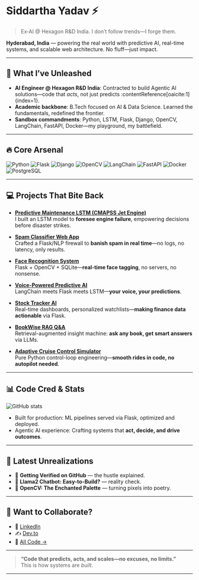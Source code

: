 # Siddartha Yadav ⚡ 
> Ex‑AI  @ Hexagon R&D India. I don’t follow trends—I forge them.

**Hyderabad, India** — powering the real world with predictive AI, real-time systems, and scalable web architecture. No fluff—just impact.

---

## 🎯 What I’ve Unleashed

- **AI Engineer @ Hexagon R&D India**: Contracted to build Agentic AI solutions—code that *acts*, not just predicts :contentReference[oaicite:1]{index=1}.
- **Academic backbone**: B.Tech focused on AI & Data Science. Learned the fundamentals, redefined the frontier.
- **Sandbox commandments**: Python, LSTM, Flask, Django, OpenCV, LangChain, FastAPI, Docker—my playground, my battlefield.

---

## 🔥 Core Arsenal

![Python](https://img.shields.io/badge/-Python-000?style=flat&logo=python)
![Flask](https://img.shields.io/badge/-Flask-000?style=flat&logo=flask)
![Django](https://img.shields.io/badge/-Django-000?style=flat&logo=django)
![OpenCV](https://img.shields.io/badge/-OpenCV-000?style=flat&logo=opencv)
![LangChain](https://img.shields.io/badge/-LangChain-000?style=flat)
![FastAPI](https://img.shields.io/badge/-FastAPI-000?style=flat&logo=fastapi)
![Docker](https://img.shields.io/badge/-Docker-000?style=flat&logo=docker)
![PostgreSQL](https://img.shields.io/badge/-PostgreSQL-000?style=flat&logo=postgresql)

---

## 💻 Projects That Bite Back

- **[Predictive Maintenance LSTM (CMAPSS Jet Engine)](https://github.com/thississid/Predictive-maintenance-CMAPSS-Jet-Engine-Simulated-Data)**  
  I built an LSTM model to **foresee engine failure**, empowering decisions before disaster strikes.

- **[Spam Classifier Web App](https://github.com/thississid/Spam-Classifier)**  
  Crafted a Flask/NLP firewall to **banish spam in real time**—no logs, no latency, only results.

- **[Face Recognition System](https://github.com/thississid/Face_Recognition_System)**  
  Flask + OpenCV + SQLite—**real‑time face tagging**, no servers, no nonsense.

- **[Voice-Powered Predictive AI](https://github.com/thississid/Predictive_analysis_flask_app)**  
  LangChain meets Flask meets LSTM—**your voice, your predictions**.

- **[Stock Tracker AI](https://github.com/thississid/Stocks-Tracker)**  
  Real-time dashboards, personalized watchlists—**making finance data actionable** via Flask.

- **[BookWise RAG Q&A](https://github.com/thississid/BookWise)**  
  Retrieval-augmented insight machine: **ask any book, get smart answers** via LLMs.

- **[Adaptive Cruise Control Simulator](https://github.com/thississid/Adaptive-Cruise-Control)**  
  Pure Python control-loop engineering—**smooth rides in code, no autopilot needed**.

---

## 📊 Code Cred & Stats

![GitHub stats](https://github-readme-stats.vercel.app/api?username=thississid&show_icons=true&theme=tokyonight)

- Built for production: ML pipelines served via Flask, optimized and deployed.
- Agentic AI experience: Crafting systems that **act, decide, and drive outcomes**.

---

## 🔗 Latest Unrealizations

- 🧵 **Getting Verified on GitHub** — the hustle explained.  
- 🦙 **Llama2 Chatbot: Easy-to-Build?** — reality check.  
- 🎨 **OpenCV: The Enchanted Palette** — turning pixels into poetry.

---

## 🚀 Want to Collaborate?

- 💼 [LinkedIn](https://www.linkedin.com/in/thississid/)
- ✍️ [Dev.to](https://dev.to/thississid)
- 🧰 [All Code →](https://github.com/thississid?tab=repositories)

---

> **“Code that predicts, acts, and scales—no excuses, no limits.”**  
> This is how systems are *built*.

---

